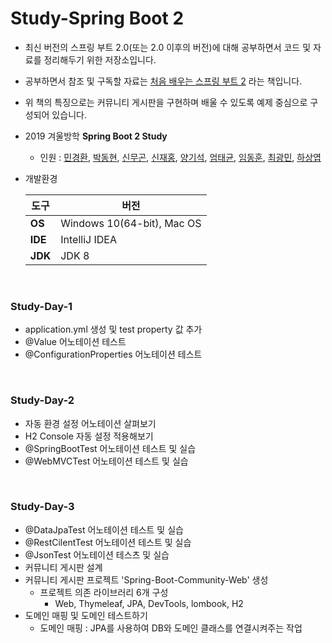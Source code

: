Study-Spring Boot 2
===
* 최신 버전의 스프링 부트 2.0(또는 2.0 이후의 버전)에 대해 공부하면서 코드 및 자료를 정리해두기 위한 저장소입니다. 
* 공부하면서 참조 및 구독할 자료는 [처음 배우는 스프링 부트 2](http://www.hanbit.co.kr/store/books/look.php?p_code=B4458049183) 라는 책입니다.
* 위 책의 특징으로는 커뮤니티 게시판을 구현하며 배울 수 있도록 예제 중심으로 구성되어 있습니다.
* 2019 겨울방학 **Spring Boot 2 Study**
  * 인원 : [민경환](https://github.com/ber01/Study-Spring-Boot), [박동현](https://github.com/pdh6547/study-spring-boot), [신무곤](https://github.com/mkshin96/study-spring-boot), [신재홍](https://github.com/woghd9072/study-spring-boot), [양기석](https://github.com/yks095/study-spring-boot), [엄태균](https://github.com/etg6550/2019WinterProject), [임동훈](https://github.com/dongh9508/Study-SpringBoot2), [최광민](https://github.com/rhkd4560/Study-SpringBoot), [하상엽](https://github.com/hagome0/Study-Spring-Boot)
* 개발환경

  |      도구            | 버전      | 
    ----------------- | ---------------------------- | 
  | **OS** | Windows 10(64-bit), Mac OS  | 
  |  **IDE**  | IntelliJ IDEA  |
  |  **JDK**  | JDK 8          | 
<br>

### Study-Day-1 
  * application.yml 생성 및 test property 값 추가 
  * @Value 어노테이션 테스트
  * @ConfigurationProperties 어노테이션 테스트
<br>

### Study-Day-2
  * 자동 환경 설정 어노테이션 살펴보기
  * H2 Console 자동 설정 적용해보기
  * @SpringBootTest 어노테이션 테스트 및 실습
  * @WebMVCTest 어노테이션 테스트 및 실습 
<br>

### Study-Day-3
  * @DataJpaTest 어노테이션 테스트 및 실습
  * @RestCilentTest 어노테이션 테스트 및 실습
  * @JsonTest 어노테이션 테스츠 및 실습
  * 커뮤니티 게시판 설계
  * 커뮤니티 게시판 프로젝트 'Spring-Boot-Community-Web' 생성
    * 프로젝트 의존 라이브러리 6개 구성
      * Web, Thymeleaf, JPA, DevTools, lombook, H2
  * 도메인 매핑 및 도메인 테스트하기
    * 도메인 매핑 : JPA를 사용하여 DB와 도메인 클래스를 연결시켜주는 작업
<br>


